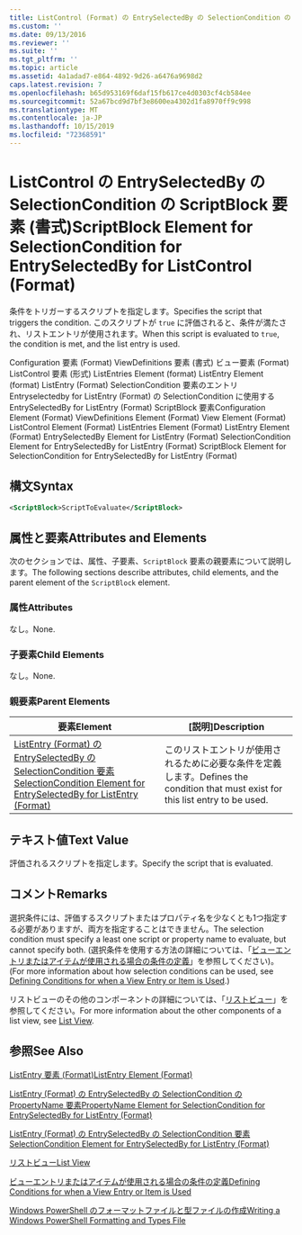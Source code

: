 ```yaml
---
title: ListControl (Format) の EntrySelectedBy の SelectionCondition の ScriptBlock 要素Microsoft Docs
ms.custom: ''
ms.date: 09/13/2016
ms.reviewer: ''
ms.suite: ''
ms.tgt_pltfrm: ''
ms.topic: article
ms.assetid: 4a1adad7-e864-4892-9d26-a6476a9698d2
caps.latest.revision: 7
ms.openlocfilehash: b65d953169f6daf15fb617ce4d0303cf4cb584ee
ms.sourcegitcommit: 52a67bcd9d7bf3e8600ea4302d1fa8970ff9c998
ms.translationtype: MT
ms.contentlocale: ja-JP
ms.lasthandoff: 10/15/2019
ms.locfileid: "72368591"
---
```

# <a name="scriptblock-element-for-selectioncondition-for-entryselectedby-for-listcontrol-format"></a><span data-ttu-id="7711d-102">ListControl の EntrySelectedBy の SelectionCondition の ScriptBlock 要素 (書式)</span><span class="sxs-lookup"><span data-stu-id="7711d-102">ScriptBlock Element for SelectionCondition for EntrySelectedBy for ListControl (Format)</span></span>

<span data-ttu-id="7711d-103">条件をトリガーするスクリプトを指定します。</span><span class="sxs-lookup"><span data-stu-id="7711d-103">Specifies the script that triggers the condition.</span></span> <span data-ttu-id="7711d-104">このスクリプトが `true` に評価されると、条件が満たされ、リストエントリが使用されます。</span><span class="sxs-lookup"><span data-stu-id="7711d-104">When this script is evaluated to `true`, the condition is met, and the list entry is used.</span></span>

<span data-ttu-id="7711d-105">Configuration 要素 (Format) ViewDefinitions 要素 (書式) ビュー要素 (Format) ListControl 要素 (形式) ListEntries Element (format) ListEntry Element (format) ListEntry (Format) SelectionCondition 要素のエントリEntryselectedby for ListEntry (Format) の SelectionCondition に使用する EntrySelectedBy for ListEntry (Format) ScriptBlock 要素</span><span class="sxs-lookup"><span data-stu-id="7711d-105">Configuration Element (Format) ViewDefinitions Element (Format) View Element (Format) ListControl Element (Format) ListEntries Element (Format) ListEntry Element (Format) EntrySelectedBy Element for ListEntry (Format) SelectionCondition Element for EntrySelectedBy for ListEntry (Format) ScriptBlock Element for SelectionCondition for EntrySelectedBy for ListEntry (Format)</span></span>

## <a name="syntax"></a><span data-ttu-id="7711d-106">構文</span><span class="sxs-lookup"><span data-stu-id="7711d-106">Syntax</span></span>

```xml
<ScriptBlock>ScriptToEvaluate</ScriptBlock>
```

## <a name="attributes-and-elements"></a><span data-ttu-id="7711d-107">属性と要素</span><span class="sxs-lookup"><span data-stu-id="7711d-107">Attributes and Elements</span></span>

<span data-ttu-id="7711d-108">次のセクションでは、属性、子要素、`ScriptBlock` 要素の親要素について説明します。</span><span class="sxs-lookup"><span data-stu-id="7711d-108">The following sections describe attributes, child elements, and the parent element of the `ScriptBlock` element.</span></span>

### <a name="attributes"></a><span data-ttu-id="7711d-109">属性</span><span class="sxs-lookup"><span data-stu-id="7711d-109">Attributes</span></span>

<span data-ttu-id="7711d-110">なし。</span><span class="sxs-lookup"><span data-stu-id="7711d-110">None.</span></span>

### <a name="child-elements"></a><span data-ttu-id="7711d-111">子要素</span><span class="sxs-lookup"><span data-stu-id="7711d-111">Child Elements</span></span>

<span data-ttu-id="7711d-112">なし。</span><span class="sxs-lookup"><span data-stu-id="7711d-112">None.</span></span>

### <a name="parent-elements"></a><span data-ttu-id="7711d-113">親要素</span><span class="sxs-lookup"><span data-stu-id="7711d-113">Parent Elements</span></span>

|<span data-ttu-id="7711d-114">要素</span><span class="sxs-lookup"><span data-stu-id="7711d-114">Element</span></span>|<span data-ttu-id="7711d-115">[説明]</span><span class="sxs-lookup"><span data-stu-id="7711d-115">Description</span></span>|
|-------------|-----------------|
|[<span data-ttu-id="7711d-116">ListEntry (Format) の EntrySelectedBy の SelectionCondition 要素</span><span class="sxs-lookup"><span data-stu-id="7711d-116">SelectionCondition Element for EntrySelectedBy for ListEntry (Format)</span></span>](./selectioncondition-element-for-entryselectedby-for-listcontrol-format.md)|<span data-ttu-id="7711d-117">このリストエントリが使用されるために必要な条件を定義します。</span><span class="sxs-lookup"><span data-stu-id="7711d-117">Defines the condition that must exist for this list entry to be used.</span></span>|

## <a name="text-value"></a><span data-ttu-id="7711d-118">テキスト値</span><span class="sxs-lookup"><span data-stu-id="7711d-118">Text Value</span></span>

<span data-ttu-id="7711d-119">評価されるスクリプトを指定します。</span><span class="sxs-lookup"><span data-stu-id="7711d-119">Specify the script that is evaluated.</span></span>

## <a name="remarks"></a><span data-ttu-id="7711d-120">コメント</span><span class="sxs-lookup"><span data-stu-id="7711d-120">Remarks</span></span>

<span data-ttu-id="7711d-121">選択条件には、評価するスクリプトまたはプロパティ名を少なくとも1つ指定する必要がありますが、両方を指定することはできません。</span><span class="sxs-lookup"><span data-stu-id="7711d-121">The selection condition must specify a least one script or property name to evaluate, but cannot specify both.</span></span> <span data-ttu-id="7711d-122">(選択条件を使用する方法の詳細については、「[ビューエントリまたはアイテムが使用される場合の条件の定義](./defining-conditions-for-displaying-data.md)」を参照してください)。</span><span class="sxs-lookup"><span data-stu-id="7711d-122">(For more information about how selection conditions can be used, see [Defining Conditions for when a View Entry or Item is Used](./defining-conditions-for-displaying-data.md).)</span></span>

<span data-ttu-id="7711d-123">リストビューのその他のコンポーネントの詳細については、「[リストビュー](./creating-a-list-view.md)」を参照してください。</span><span class="sxs-lookup"><span data-stu-id="7711d-123">For more information about the other components of a list view, see [List View](./creating-a-list-view.md).</span></span>

## <a name="see-also"></a><span data-ttu-id="7711d-124">参照</span><span class="sxs-lookup"><span data-stu-id="7711d-124">See Also</span></span>

[<span data-ttu-id="7711d-125">ListEntry 要素 (Format)</span><span class="sxs-lookup"><span data-stu-id="7711d-125">ListEntry Element (Format)</span></span>](./listentry-element-for-listcontrol-format.md)

[<span data-ttu-id="7711d-126">ListEntry (Format) の EntrySelectedBy の SelectionCondition の PropertyName 要素</span><span class="sxs-lookup"><span data-stu-id="7711d-126">PropertyName Element for SelectionCondition for EntrySelectedBy for ListEntry (Format)</span></span>](./propertyname-element-for-selectioncondition-for-entryselectedby-for-listcontrol-format.md)

[<span data-ttu-id="7711d-127">ListEntry (Format) の EntrySelectedBy の SelectionCondition 要素</span><span class="sxs-lookup"><span data-stu-id="7711d-127">SelectionCondition Element for EntrySelectedBy for ListEntry (Format)</span></span>](./selectioncondition-element-for-entryselectedby-for-listcontrol-format.md)

[<span data-ttu-id="7711d-128">リストビュー</span><span class="sxs-lookup"><span data-stu-id="7711d-128">List View</span></span>](./creating-a-list-view.md)

[<span data-ttu-id="7711d-129">ビューエントリまたはアイテムが使用される場合の条件の定義</span><span class="sxs-lookup"><span data-stu-id="7711d-129">Defining Conditions for when a View Entry or Item is Used</span></span>](./defining-conditions-for-displaying-data.md)

[<span data-ttu-id="7711d-130">Windows PowerShell のフォーマットファイルと型ファイルの作成</span><span class="sxs-lookup"><span data-stu-id="7711d-130">Writing a Windows PowerShell Formatting and Types File</span></span>](./writing-a-powershell-formatting-file.md)
